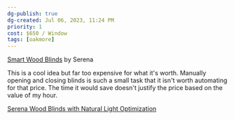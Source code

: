 ```yaml
---
dg-publish: true
dg-created: Jul 06, 2023, 11:24 PM
priority: 1
cost: $650 / Window
tags: [oakmore]
---
```


[Smart Wood Blinds](https://www.serenashades.com/products/#smart-wood-blinds) by Serena

This is a cool idea but far too expensive for what it's worth. Manually opening and closing blinds is such a small task that it isn't worth automating for that price. The time it would save doesn't justify the price based on the value of my hour.

[Serena Wood Blinds with Natural Light Optimization](https://www.youtube.com/watch?v=_ZXNp8RTqHU&t=2s)
